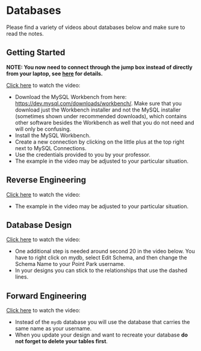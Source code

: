 # Databases

Please find a variety of videos about databases below and make sure to read the notes.

## Getting Started

**NOTE: You now need to connect through the jump box instead of directly from your laptop, see [here](jump-box) for details.**

[Click here](videos/cmps-160-getting-started.mp4) to watch the video:

* Download the MySQL Workbench from here: https://dev.mysql.com/downloads/workbench/. Make sure that you download just the Workbench installer and not the MySQL installer (sometimes shown under recommended downloads), which contains other software besides the Workbench as well that you do not need and will only be confusing.
* Install the MySQL Workbench.
* Create a new connection by clicking on the little plus at the top right next to MySQL Connections.
* Use the credentials provided to you by your professor.
* The example in the video may be adjusted to your particular situation.

## Reverse Engineering

[Click here](videos/cmps-160-reverse-engineer-and-join.mp4) to watch the video:

* The example in the video may be adjusted to your particular situation.

## Database Design

[Click here](videos/database-design.mp4) to watch the video:

* One additional step is needed around second 20 in the video below. You have to right click on mydb, select Edit Schema, and then change the Schema Name to your Point Park username.
* In your designs you can stick to the relationships that use the dashed lines.

## Forward Engineering

[Click here](videos/forward-engineer.mp4) to watch the video:

* Instead of the `mydb` database you will use the database that carries the same name as your username.
* When you update your design and want to recreate your database **do not forget to delete your tables first**.
